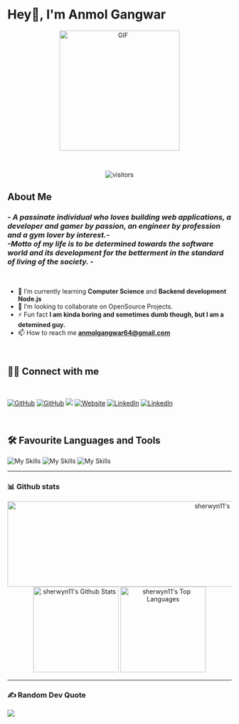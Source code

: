 # Hey👋, I'm Anmol Gangwar

<p align="center">
<img align="center" height="270px" alt="GIF" src="https://i.imgur.com/I7wtR8P.png" />
</p>
<br/>
<p align="center">
    <img   align="center" alt="visitors" src="https://gpvc.arturio.dev/robin-anmol" />
</p>

## About Me

 <h3>- <i>A passinate individual who loves building web applications, a developer and gamer by passion, an engineer by profession and a gym lover by interest.-
 <br/>
 -Motto  of my life is to be determined towards the software world and its development for the betterment in the standard of living of the society.
 </i>-</h3>
 <br/>

- 🌱 I’m currently learning **Computer Science** and **Backend development Node.js**
- 🤝 I’m looking to collaborate on OpenSource Projects.
- ⚡ Fun fact **I am kinda boring and sometimes dumb though, but I am a detemined guy.**
- 📫 How to reach me **anmolgangwar64@gmail.com**

<br/>
<!-- - 🤝 I’m looking for help with **how to excel in competitive programming** -->
<!-- - 💬 Ask me about **Node.js, ReactJS,** -->
<!-- - 👯 I’m looking to collaborate on **Any Backend development or App Development projects** -->

## 🙋‍♂️ Connect with me

<br/>
<!-- Badges template - https://github.com/badges/shields -->
<p align="left">
<a href="https://github.com/robin-anmol"><img alt="GitHub" title="GitHub" src="https://img.shields.io/badge/github-black?style=for-the-badge&logo=Github&logoColor=white"/></a>
<a href="https://instagram.com/robin_anmol"><img alt="GitHub" title="GitHub" src="https://img.shields.io/badge/Instagram-%23E4405F.svg?style=for-the-badge&logo=Instagram&logoColor=white"/></a>
  <a href="https://discord.com/users/robin_anmol" target="_blank" rel="noreferrer"><img src="https://img.shields.io/badge/-Discord-777777?style=for-the-badge&logoColor=white&logo=discord"  /></a>
  <a href="https://www.facebook.com/anmol.gangwar.73594/"><img alt="Website" title="My Website" src="https://img.shields.io/badge/Facebook-%231877F2.svg?style=for-the-badge&logo=Facebook&logoColor=white"/></a> 
  <a href="https://www.linkedin.com/in/robinanmol/"><img alt="LinkedIn" title="My LinkedIn" src="https://img.shields.io/badge/linkedin-informational?style=for-the-badge&logo=linkedin&logoColor=white"/></a>
  <a href="https://gmail.com"><img alt="LinkedIn" title="My LinkedIn" src="https://img.shields.io/badge/Gmail-D14836?style=for-the-badge&logo=gmail&logoColor=white"/></a>
</p>
<!-- Some badges are from https://github.com/Ileriayo/markdown-badges -->
<br/>

## 🛠 Favourite Languages and Tools

<p align="left"> 
   
![My Skills](https://skillicons.dev/icons?i=c,cpp,python,javascript,typescript,react,nodejs,expressjs,mongodb,)
![My Skills](https://skillicons.dev/icons?i=bootstrap,styledcomponents,css,tailwind,scss,firebase,git,mui,redux,nextjs)
![My Skills](https://skillicons.dev/icons?i=heroku,netlify,linux,webpack,photoshop,figma,github)

---

### 📊 Github stats

<p align="center">
<a href="https://github.com/robin-anmol/github-readme-streak-stats"><img title="🔥 Get streak stats for your profile at git.io/streak-stats" alt="sherwyn11's streak" src="https://github-readme-streak-stats.herokuapp.com/?user=robin-anmol&theme=tokyonight&hide_border=true" height="192px" width="950px"/></a>
<a href="https://github.com/robin-anmol/github-readme-stats"><img alt="sherwyn11's Github Stats" src="https://github-readme-stats.vercel.app/api?username=robin-anmol&show_icons=true&count_private=true&theme=tokyonight&hide_border=true&card_width=300px" height="192px"/></a>
<a href="https://github.com/robin-anmol/github-readme-stats"><img alt="sherwyn11's Top Languages" src="https://github-readme-stats.vercel.app/api/top-langs/?username=robin-anmol&langs_count=8&layout=compact&theme=tokyonight&hide_border=true&card_width=300px" height="192px"/></a>
 </p>
 
---
### ✍️ Random Dev Quote
![](https://quotes-github-readme.vercel.app/api?type=horizontal&theme=radical)

<!--[![](https://visitcount.itsvg.in/api?id=robin-anmol&icon=0&color=0)](https://visitcount.itsvg.in)-->
